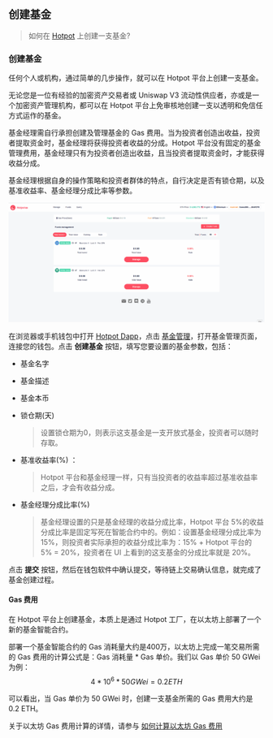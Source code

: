 ## 创建基金

> 如何在 [Hotpot](https://hotpot.fund) 上创建一支基金?     

### 创建基金

任何个人或机构，通过简单的几步操作，就可以在 Hotpot 平台上创建一支基金。

无论您是一位有经验的加密资产交易者或 Uniswap V3 流动性供应者，亦或是一个加密资产管理机构，都可以在 Hotpot 平台上免审核地创建一支以透明和免信任方式运作的基金。

基金经理需自行承担创建及管理基金的 Gas 费用。当为投资者创造出收益，投资者提取资金时，基金经理将获得投资者收益的分成。Hotpot 平台没有固定的基金管理费用，基金经理只有为投资者创造出收益，且当投资者提取资金时，才能获得收益分成。

基金经理根据自身的操作策略和投资者群体的特点，自行决定是否有锁仓期，以及基准收益率、基金经理分成比率等参数。

![Create Fund](../../assets/imgs/create_fund.gif)

在浏览器或手机钱包中打开 [Hotpot Dapp](https://app.hotpot.fund)，点击 [基金管理](https://manager.hotpot.fund)，打开基金管理页面，连接您的钱包。点击 **创建基金** 按钮，填写您要设置的基金参数，包括：

* 基金名字

* 基金描述

* 基金本币

* 锁仓期(天)

  > 设置锁仓期为0，则表示这支基金是一支开放式基金，投资者可以随时存取。

* 基准收益率(%) ：

  > Hotpot 平台和基金经理一样，只有当投资者的收益率超过基准收益率之后，才会有收益分成。 

* 基金经理分成比率(%) 

  > 基金经理设置的只是基金经理的收益分成比率，Hotpot 平台 5%的收益分成比率是固定写死在智能合约中的。例如：设置基金经理分成比率为15%，则投资者实际承担的收益分成比率为：15% + Hotpot 平台的 5% = 20%，投资者在 UI 上看到的这支基金的分成比率就是 20%。

点击 **提交** 按钮，然后在钱包软件中确认提交，等待链上交易确认信息，就完成了基金创建过程。

#### Gas 费用

在 Hotpot 平台上创建基金，本质上是通过 Hotpot 工厂，在以太坊上部署了一个新的基金智能合约。

部署一个基金智能合约的 Gas 消耗量大约是400万，以太坊上完成一笔交易所需的 Gas 费用的计算公式是：Gas 消耗量 * Gas 单价。我们以 Gas 单价 50 GWei 为例：    
$$
4 * 10^6 * 50 GWei = 0.2 ETH
$$


可以看出，当 Gas 单价为 50 GWei 时，创建一支基金所需的 Gas 费用大约是 0.2 ETH。

关于以太坊 Gas 费用计算的详情，请参与 [如何计算以太坊 Gas 费用]()

